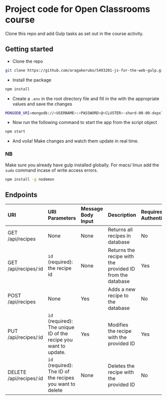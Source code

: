 # Project code for Open Classrooms course

Clone this repo and add Gulp tasks as set out in the course activity.

## Getting started

- Clone the repo

```bash
git clone https://github.com/aragakerubo/5493201-js-for-the-web-gulp.git
```

- Install the package

```bash
npm install
```

- Create a `.env` in the root directory file and fill in the with the appropriate values and save the changes

```bash
MONGODB_URI=mongodb://<USERNAME>:<PASSWORD>@<CLUSTER>-shard-00-00-dxpxl.mongodb.net:27017,<CLUSTER>-shard-00-01-dxpxl.mongodb.net:27017,<CLUSTER>-shard-00-02-dxpxl.mongodb.net:27017/test?ssl=true&replicaSet=<CLUSTER>-shard-0&authSource=admin&retryWrites=true&w=majority
```

- Now run the following command to start the app from the script object

```bash
npm start
```

- And voila! Make changes and watch them update in real time.

### NB

Make sure you already have gulp installed globally. For macs/ linux add the `sudo` command incase of write access errors.

```bash
npm install -g nodemon
```

## Endpoints

| URI                          | URI Parameters                                                   | Message Body Input | Description                                               | Requires Authentication? |
| :--------------------------- | :--------------------------------------------------------------- | :----------------- | :-------------------------------------------------------- | :----------------------- |
| GET <br> /api/recipes        | None                                                             | None               | Returns all recipes in database                           | No                       |
| GET <br> /api/recipes/:id    | `id` (required): the recipe id                                   | None               | Returns the recipe with the provided ID from the database | Yes                      |
| POST <br> /api/recipes       | None                                                             | Yes                | Adds a new recipe to the database                         | No                       |
| PUT <br> /api/recipes/:id    | `id` (required): The unique ID of the recipe you want to update. | Yes                | Modifies the recipe with the provided ID                  | Yes                      |
| DELETE <br> /api/recipes/:id | `id` (required): The ID of the recipes you want to delete        | None               | Deletes the recipe with the provided ID                   | No                       |
